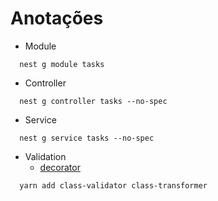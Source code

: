 # Anotações

- Module

```
  nest g module tasks
```

- Controller

```
  nest g controller tasks --no-spec
```

- Service

```
  nest g service tasks --no-spec
```

- Validation
  - [decorator](https://github.com/typestack/class-validator#validation-decorators)

```
  yarn add class-validator class-transformer
```
